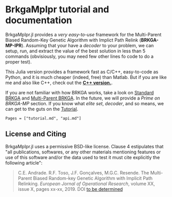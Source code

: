BrkgaMpIpr tutorial and documentation
================================================================================

BrkgaMpIpr.jl provides a _very easy-to-use_ framework for the
Multi-Parent Biased Random-Key Genetic Algorithm with Implict Path Relink
(**BRKGA-MP-IPR**). Assuming that your have a _decoder_ to your problem,
we can setup, run, and extract the value of the best solution in less than
5 commands (obvisiously, you may need few other lines fo code to do a proper
test).

This Julia version provides a framework fast as C/C++, easy-to-code as Python,
and it is much cheaper (indeed, free) than Matlab. But if you are like me and
also like C++, check out the
[**C++ version.**](https://github.com/ceandrade/brkga_mp_ipr).

If you are not familiar with how BRKGA works, take a look on
[Standard BRKGA](http://dx.doi.org/10.1007/s10732-010-9143-1) and
[Multi-Parent BRKGA](http://dx.doi.org/xxx).
In the future, we will provide a _Prime on BRKGA-MP_
section. If you know what _elite set_, _decoder_, and so means,
we can get to the guts on the [Tutorial](@ref).

```@contents
Pages = ["tutorial.md", "api.md"]
```

License and Citing
----------------------------------------

BrkgaMpIpr.jl uses a permissive BSD-like license. Clause 4 estipulates that
"all publications, softwares, or any other materials mentioning features or
use of this software and/or the data used to test it must cite explicitly
the following article":

> C.E. Andrade. R.F. Toso, J.F. Gonçalves, M.G.C. Resende. The Multi-Parent
> Biased Random-key Genetic Algorithm with Implicit Path Relinking. _European
> Jornal of Operational Research_, volume XX, issue X, pages xx-xx, 2019.
> DOI [to be determined](http://dx.doi.org/xxx)
